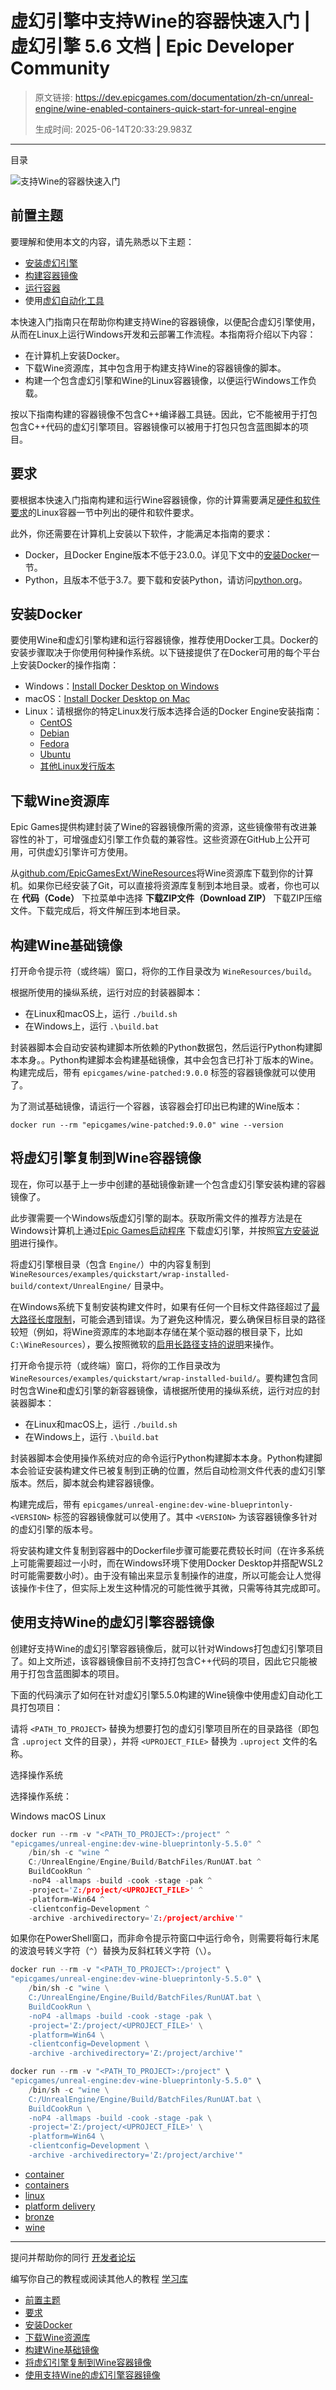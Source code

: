 # 虚幻引擎中支持Wine的容器快速入门 | 虚幻引擎 5.6 文档 | Epic Developer Community

> 原文链接: https://dev.epicgames.com/documentation/zh-cn/unreal-engine/wine-enabled-containers-quick-start-for-unreal-engine
> 
> 生成时间: 2025-06-14T20:33:29.983Z

---

目录

![支持Wine的容器快速入门](https://dev.epicgames.com/community/api/documentation/image/7f8811a7-e06c-46fd-a480-7538977539cb?resizing_type=fill&width=1920&height=335)

## 前置主题

要理解和使用本文的内容，请先熟悉以下主题：

-   [安装虚幻引擎](/documentation/404)
-   [构建容器镜像](https://docs.docker.com/get-started/docker-concepts/building-images/)
-   [运行容器](https://docs.docker.com/engine/containers/run/)
-   使用[虚幻自动化工具](/documentation/zh-cn/unreal-engine/unreal-automation-tool-for-unreal-engine)

本快速入门指南只在帮助你构建支持Wine的容器镜像，以便配合虚幻引擎使用，从而在Linux上运行Windows开发和云部署工作流程。本指南将介绍以下内容：

-   在计算机上安装Docker。
-   下载Wine资源库，其中包含用于构建支持Wine的容器镜像的脚本。
-   构建一个包含虚幻引擎和Wine的Linux容器镜像，以便运行Windows工作负载。

按以下指南构建的容器镜像不包含C++编译器工具链。因此，它不能被用于打包包含C++代码的虚幻引擎项目。容器镜像可以被用于打包只包含蓝图脚本的项目。

## 要求

要根据本快速入门指南构建和运行Wine容器镜像，你的计算需要满足[硬件和软件要求](/documentation/zh-cn/unreal-engine/hardware-and-software-requirements-for-wine-containers-for-unreal-engine)的Linux容器一节中列出的硬件和软件要求。

此外，你还需要在计算机上安装以下软件，才能满足本指南的要求：

-   Docker，且Docker Engine版本不低于23.0.0。详见下文中的[安装Docker](/documentation/zh-cn/unreal-engine/wine-enabled-containers-quick-start-for-unreal-engine#%E5%AE%89%E8%A3%85docker)一节。
-   Python，且版本不低于3.7。要下载和安装Python，请访问[python.org](https://www.python.org/)。

## 安装Docker

要使用Wine和虚幻引擎构建和运行容器镜像，推荐使用Docker工具。Docker的安装步骤取决于你使用何种操作系统。以下链接提供了在Docker可用的每个平台上安装Docker的操作指南：

-   Windows：[Install Docker Desktop on Windows](https://docs.docker.com/desktop/setup/install/windows-install/)
-   macOS：[Install Docker Desktop on Mac](https://docs.docker.com/desktop/setup/install/mac-install/)
-   Linux：请根据你的特定Linux发行版本选择合适的Docker Engine安装指南：
    -   [CentOS](https://docs.docker.com/engine/install/centos/)
    -   [Debian](https://docs.docker.com/engine/install/debian/)
    -   [Fedora](https://docs.docker.com/engine/install/fedora/)
    -   [Ubuntu](https://docs.docker.com/engine/install/ubuntu/)
    -   [其他Linux发行版本](https://docs.docker.com/engine/install/binaries/)

## 下载Wine资源库

Epic Games提供构建封装了Wine的容器镜像所需的资源，这些镜像带有改进兼容性的补丁，可增强虚幻引擎工作负载的兼容性。这些资源在GitHub上公开可用，可供虚幻引擎许可方使用。

从[github.com/EpicGamesExt/WineResources](https://github.com/EpicGamesExt/WineResources)将Wine资源库下载到你的计算机。如果你已经安装了Git，可以直接将资源库复制到本地目录。或者，你也可以在 **代码（Code）** 下拉菜单中选择 **下载ZIP文件（Download ZIP）** 下载ZIP压缩文件。下载完成后，将文件解压到本地目录。

## 构建Wine基础镜像

打开命令提示符（或终端）窗口，将你的工作目录改为 `WineResources/build`。

根据所使用的操纵系统，运行对应的封装器脚本：

-   在Linux和macOS上，运行 `./build.sh`
-   在Windows上，运行 `.\build.bat`

封装器脚本会自动安装构建脚本所依赖的Python数据包，然后运行Python构建脚本本身。。Python构建脚本会构建基础镜像，其中会包含已打补丁版本的Wine。构建完成后，带有 `epicgames/wine-patched:9.0.0` 标签的容器镜像就可以使用了。

为了测试基础镜像，请运行一个容器，该容器会打印出已构建的Wine版本：

```shell
docker run --rm "epicgames/wine-patched:9.0.0" wine --version
```

## 将虚幻引擎复制到Wine容器镜像

现在，你可以基于上一步中创建的基础镜像新建一个包含虚幻引擎安装构建的容器镜像了。

此步骤需要一个Windows版虚幻引擎的副本。获取所需文件的推荐方法是在Windows计算机上通过[Epic Games启动程序](https://store.epicgames.com/en-US/download) 下载虚幻引擎，并按照[官方安装说明](https://www.unrealengine.com/en-US/learn/get-started/understanding-the-basics/installing-unreal-engine)进行操作。

将虚幻引擎根目录（包含 `Engine/`）中的内容复制到 `WineResources/examples/quickstart/wrap-installed-build/context/UnrealEngine/` 目录中。

在Windows系统下复制安装构建文件时，如果有任何一个目标文件路径超过了[最大路径长度限制](https://learn.microsoft.com/en-us/windows/win32/fileio/maximum-file-path-limitation)，可能会遇到错误。为了避免这种情况，要么确保目标目录的路径较短（例如，将Wine资源库的本地副本存储在某个驱动器的根目录下，比如 `C:\WineResources`），要么按照微软的[启用长路径支持的说明](https://learn.microsoft.com/en-us/windows/win32/fileio/maximum-file-path-limitation？#enable-long-paths-in-windows-10-version-1607-and-later)来操作。

打开命令提示符（或终端）窗口，将你的工作目录改为 `WineResources/examples/quickstart/wrap-installed-build/`。要构建包含同时包含Wine和虚幻引擎的新容器镜像，请根据所使用的操纵系统，运行对应的封装器脚本：

-   在Linux和macOS上，运行 `./build.sh`
-   在Windows上，运行 `.\build.bat`

封装器脚本会使用操作系统对应的命令运行Python构建脚本本身。Python构建脚本会验证安装构建文件已被复制到正确的位置，然后自动检测文件代表的虚幻引擎版本。然后，脚本就会构建容器镜像。

构建完成后，带有 `epicgames/unreal-engine:dev-wine-blueprintonly-<VERSION>` 标签的容器镜像就可以使用了。其中 `<VERSION>` 为该容器镜像多针对的虚幻引擎的版本号。

将安装构建文件复制到容器中的Dockerfile步骤可能要花费较长时间（在许多系统上可能需要超过一小时，而在Windows环境下使用Docker Desktop并搭配WSL2时可能需要数小时）。由于没有输出来显示复制操作的进度，所以可能会让人觉得该操作卡住了，但实际上发生这种情况的可能性微乎其微，只需等待其完成即可。

## 使用支持Wine的虚幻引擎容器镜像

创建好支持Wine的虚幻引擎容器镜像后，就可以针对Windows打包虚幻引擎项目了。如上文所述，该容器镜像目前不支持打包含C++代码的项目，因此它只能被用于打包含蓝图脚本的项目。

下面的代码演示了如何在针对虚幻引擎5.5.0构建的Wine镜像中使用虚幻自动化工具打包项目：

请将 `<PATH_TO_PROJECT>` 替换为想要打包的虚幻引擎项目所在的目录路径（即包含 `.uproject` 文件的目录），并将 `<UPROJECT_FILE>` 替换为 `.uproject` 文件的名称。

选择操作系统

选择操作系统：

Windows macOS Linux

```cpp
docker run --rm -v "<PATH_TO_PROJECT>:/project" ^
"epicgames/unreal-engine:dev-wine-blueprintonly-5.5.0" ^
    /bin/sh -c "wine ^
    C:/UnrealEngine/Engine/Build/BatchFiles/RunUAT.bat ^
    BuildCookRun ^
    -noP4 -allmaps -build -cook -stage -pak ^
    -project='Z:/project/<UPROJECT_FILE>' ^
    -platform=Win64 ^
    -clientconfig=Development ^
    -archive -archivedirectory='Z:/project/archive'"
```

如果你在PowerShell窗口，而非命令提示符窗口中运行命令，则需要将每行末尾的波浪号转义字符（`^`）替换为反斜杠转义字符（`\`）。

```cpp
docker run --rm -v "<PATH_TO_PROJECT>:/project" \
"epicgames/unreal-engine:dev-wine-blueprintonly-5.5.0" \
    /bin/sh -c "wine \
    C:/UnrealEngine/Engine/Build/BatchFiles/RunUAT.bat \
    BuildCookRun \
    -noP4 -allmaps -build -cook -stage -pak \
    -project='Z:/project/<UPROJECT_FILE>' \
    -platform=Win64 \
    -clientconfig=Development \
    -archive -archivedirectory='Z:/project/archive'"
```

```cpp
docker run --rm -v "<PATH_TO_PROJECT>:/project" \
"epicgames/unreal-engine:dev-wine-blueprintonly-5.5.0" \
    /bin/sh -c "wine \
    C:/UnrealEngine/Engine/Build/BatchFiles/RunUAT.bat \
    BuildCookRun \
    -noP4 -allmaps -build -cook -stage -pak \
    -project='Z:/project/<UPROJECT_FILE>' \
    -platform=Win64 \
    -clientconfig=Development \
    -archive -archivedirectory='Z:/project/archive'"
```

-   [container](https://dev.epicgames.com/community/search?query=container)
-   [containers](https://dev.epicgames.com/community/search?query=containers)
-   [linux](https://dev.epicgames.com/community/search?query=linux)
-   [platform delivery](https://dev.epicgames.com/community/search?query=platform%20delivery)
-   [bronze](https://dev.epicgames.com/community/search?query=bronze)
-   [wine](https://dev.epicgames.com/community/search?query=wine)

* * *

提问并帮助你的同行 [开发者论坛](https://forums.unrealengine.com/categories?tag=unreal-engine)

编写你自己的教程或阅读其他人的教程 [学习库](https://dev.epicgames.com/community/unreal-engine/learning)

-   [前置主题](/documentation/zh-cn/unreal-engine/wine-enabled-containers-quick-start-for-unreal-engine#%E5%89%8D%E7%BD%AE%E4%B8%BB%E9%A2%98)
-   [要求](/documentation/zh-cn/unreal-engine/wine-enabled-containers-quick-start-for-unreal-engine#%E8%A6%81%E6%B1%82)
-   [安装Docker](/documentation/zh-cn/unreal-engine/wine-enabled-containers-quick-start-for-unreal-engine#%E5%AE%89%E8%A3%85docker)
-   [下载Wine资源库](/documentation/zh-cn/unreal-engine/wine-enabled-containers-quick-start-for-unreal-engine#%E4%B8%8B%E8%BD%BDwine%E8%B5%84%E6%BA%90%E5%BA%93)
-   [构建Wine基础镜像](/documentation/zh-cn/unreal-engine/wine-enabled-containers-quick-start-for-unreal-engine#%E6%9E%84%E5%BB%BAwine%E5%9F%BA%E7%A1%80%E9%95%9C%E5%83%8F)
-   [将虚幻引擎复制到Wine容器镜像](/documentation/zh-cn/unreal-engine/wine-enabled-containers-quick-start-for-unreal-engine#%E5%B0%86%E8%99%9A%E5%B9%BB%E5%BC%95%E6%93%8E%E5%A4%8D%E5%88%B6%E5%88%B0wine%E5%AE%B9%E5%99%A8%E9%95%9C%E5%83%8F)
-   [使用支持Wine的虚幻引擎容器镜像](/documentation/zh-cn/unreal-engine/wine-enabled-containers-quick-start-for-unreal-engine#%E4%BD%BF%E7%94%A8%E6%94%AF%E6%8C%81wine%E7%9A%84%E8%99%9A%E5%B9%BB%E5%BC%95%E6%93%8E%E5%AE%B9%E5%99%A8%E9%95%9C%E5%83%8F)